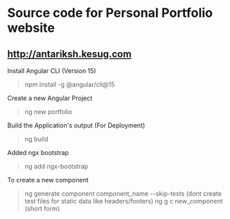 # Source code for Personal Portfolio website
## http://antariksh.kesug.com

Install Angular CLI (Version 15)
> npm install -g @angular/cli@15

Create a new Angular Project
> ng new portfolio

Build the Application's output (For Deployment)
> ng build

Added ngx bootstrap
> ng add ngx-bootstrap

To create a new component 
> ng generate component component_name --skip-tests (dont create test files for static data like headers/footers)
> ng g c new_component (short form)